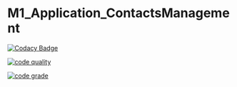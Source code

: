 # M1_Application_ContactsManagement

[![Codacy Badge](https://api.codacy.com/project/badge/Grade/32bc434957f044ab877bc2b95fc8e22d)](https://app.codacy.com/gh/somasundaram2000/M1_Application_ContactsManagement?utm_source=github.com&utm_medium=referral&utm_content=somasundaram2000/M1_Application_ContactsManagement&utm_campaign=Badge_Grade_Settings)

[![code quality](https://api.codiga.io/project/30053/score/svg)](https://app.codiga.io/project/30053/dashboard)

[![code grade](https://api.codiga.io/project/30053/status/svg)](https://app.codiga.io/project/30053/dashboard)
